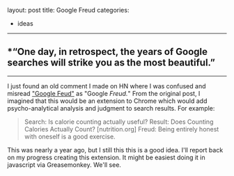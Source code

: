 layout: post
title: Google Freud
categories:
- ideas
---

## *“One day, in retrospect, the years of Google searches will strike you as the most beautiful.” 

---

I just found an old comment I made on HN where I was confused and misread ["Google Feud"](http://www.googlefeud.com) as "Google *Freud.*" From the original post, I imagined that this would be an extension to Chrome which would add psycho-analytical analysis and judgment to search results. For example:

> Search: Is calorie counting actually useful?
> Result: Does Counting Calories Actually Count? [nutrition.org]
> Freud: Being entirely honest with oneself is a good exercise.

This was nearly a year ago, but I still this this is a good idea. I'll report back on my progress creating this extension. It might be easiest doing it in javascript via Greasemonkey. We'll see.
